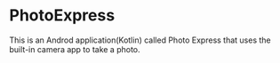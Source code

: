 # PhotoExpress

This is an Androd application(Kotlin) called Photo Express that uses the built-in camera app to take a photo.
